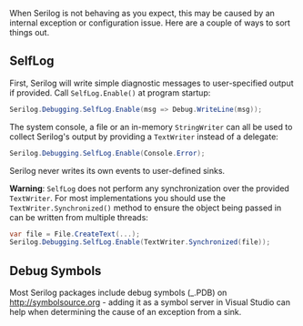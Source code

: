When Serilog is not behaving as you expect, this may be caused by an internal exception or configuration issue. Here are a couple of ways to sort things out.

## SelfLog

First, Serilog will write simple diagnostic messages to user-specified output if provided. Call `SelfLog.Enable()` at program startup:

```csharp
Serilog.Debugging.SelfLog.Enable(msg => Debug.WriteLine(msg));
```

The system console, a file or an in-memory `StringWriter` can all be used to collect Serilog's output by providing a `TextWriter` instead of a delegate:

```csharp
Serilog.Debugging.SelfLog.Enable(Console.Error);
```

Serilog never writes its own events to user-defined sinks.

**Warning**: `SelfLog` does not perform any synchronization over the provided `TextWriter`. For most implementations you should use the `TextWriter.Synchronized()` method to ensure the object being passed in can be written from multiple threads:

```csharp
var file = File.CreateText(...);
Serilog.Debugging.SelfLog.Enable(TextWriter.Synchronized(file));
```

## Debug Symbols

Most Serilog packages include debug symbols (_.PDB) on http://symbolsource.org - adding it as a symbol server in Visual Studio can help when determining the cause of an exception from a sink.